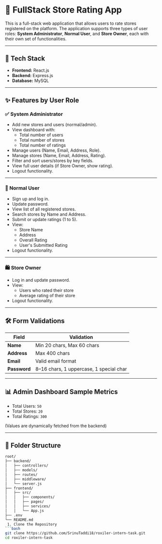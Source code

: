 # 🏪 FullStack Store Rating App

This is a full-stack web application that allows users to rate stores registered on the platform. The application supports three types of user roles: **System Administrator**, **Normal User**, and **Store Owner**, each with their own set of functionalities.

---

## 🔧 Tech Stack

- **Frontend:** React.js  
- **Backend:** Express.js  
- **Database:** MySQL  

---

## ✨ Features by User Role

### ✅ System Administrator
- Add new stores and users (normal/admin).
- View dashboard with:
  - Total number of users
  - Total number of stores
  - Total number of ratings
- Manage users (Name, Email, Address, Role).
- Manage stores (Name, Email, Address, Rating).
- Filter and sort users/stores by key fields.
- View full user details (if Store Owner, show rating).
- Logout functionality.

---

### 👤 Normal User
- Sign up and log in.
- Update password.
- View list of all registered stores.
- Search stores by Name and Address.
- Submit or update ratings (1 to 5).
- View:
  - Store Name
  - Address
  - Overall Rating
  - User's Submitted Rating
- Logout functionality.

---

### 🛍️ Store Owner
- Log in and update password.
- View:
  - Users who rated their store
  - Average rating of their store
- Logout functionality.

---

## 🛠️ Form Validations

| Field     | Validation |
|-----------|------------|
| **Name**  | Min 20 chars, Max 60 chars |
| **Address** | Max 400 chars |
| **Email** | Valid email format |
| **Password** | 8–16 chars, 1 uppercase, 1 special char |

---

## 📊 Admin Dashboard Sample Metrics

- Total Users: `50`
- Total Stores: `20`
- Total Ratings: `300`

(Values are dynamically fetched from the backend)

---

## 📂 Folder Structure

```bash
root/
├── backend/
│   ├── controllers/
│   ├── models/
│   ├── routes/
│   ├── middleware/
│   └── server.js
├── frontend/
│   ├── src/
│   │   ├── components/
│   │   ├── pages/
│   │   ├── services/
│   │   └── App.js
├── .env
└── README.md
 1. Clone the Repository
```bash
git clone https://github.com/SrinuTaddi18/roxiler-intern-task.git
cd roxiler-intern-task
